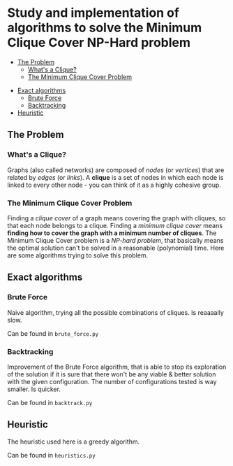 # Study and implementation of algorithms to solve the Minimum Clique Cover NP-Hard problem
- [The Problem](#the-problem)
  - [What's a Clique?](what-s-a-clique)
  - [The Minimum Clique Cover Problem](the-minimum-clique-cover-problem)

* [Exact algorithms](#exact-algorithms)
  * [Brute Force](#brute-force)
  * [Backtracking](#backtracking)
* [Heuristic](#heuristic)

## The Problem
### What's a Clique?
Graphs (also called networks) are composed of *nodes* (or *vertices*) that are related by *edges* (or *links*). A **clique** is a set of nodes in which each node is linked to every other node - you can think of it as a highly cohesive group.
### The Minimum Clique Cover Problem

Finding a *clique cover* of a graph means covering the graph with cliques, so that each node belongs to a clique. Finding a *minimum clique cover* means **finding how to cover the graph with a minimum number of cliques**. The Minimum Clique Cover problem is a *NP-hard problem*, that basically means the optimal solution can't be solved in a reasonable (polynomial) time. Here are some algorithms trying to solve this problem.

## Exact algorithms
### Brute Force

Naive algorithm, trying all the possible combinations of cliques. Is reaaaally slow.

Can be found in `brute_force.py`

### Backtracking

Improvement of the Brute Force algorithm, that is able to stop its exploration of the solution if it is sure that there won't be any viable & better solution with the given configuration. The number of configurations tested is way smaller. Is quicker.

Can be found in `backtrack.py`

## Heuristic

The heuristic used here is a greedy algorithm.

Can be found in `heuristics.py`